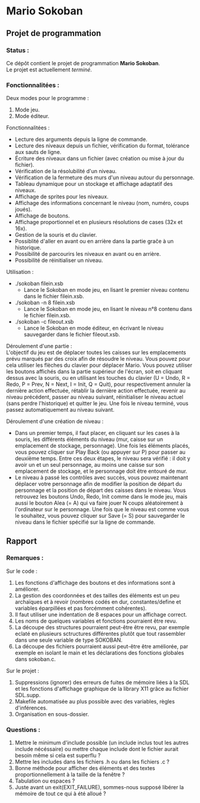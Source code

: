 # Mario Sokoban

## Projet de programmation

### Status :

Ce dépôt contient le projet de programmation **Mario Sokoban**.  
Le projet est actuellement *terminé*.

### Fonctionnalitées :

Deux modes pour le programme :  
1. Mode jeu.
2. Mode éditeur.

Fonctionnalitées :
* Lecture des arguments depuis la ligne de commande.
* Lecture des niveaux depuis un fichier,  vérification du format, tolérance aux sauts de ligne.
* Écriture des niveaux dans un fichier (avec création ou mise à jour du fichier).
* Vérification de la résolubilité d'un niveau.
* Vérification de la fermeture des murs d'un niveau autour du personnage.
* Tableau dynamique pour un stockage et affichage adaptatif des niveaux.
* Affichage de sprites pour les niveaux.
* Affichage des informations concernant le niveau (nom, numéro, coups joués).
* Affichage de boutons.
* Affichage proportionnel et en plusieurs résolutions de cases (32x et 16x).
* Gestion de la souris et du clavier.
* Possiblité d'aller en avant ou en arrière dans la partie graĉe à un historique.
* Possibilité de parcourirs les niveaux en avant ou en arrière.
* Possibilité de réinitialiser un niveau.

Utilisation :
* ./sokoban filein.xsb
	* Lance le Sokoban en mode jeu, en lisant le premier niveau contenu dans le fichier filein.xsb.
* ./sokoban -n 8 filein.xsb
	* Lance le Sokoban en mode jeu, en lisant le niveau n°8 contenu dans le fichier filein.xsb.
* ./sokoban -c fileout.xsb
	* Lance le Sokoban en mode éditeur, en écrivant le niveau sauvegarder dans le fichier fileout.xsb.

Déroulement d'une partie :  
L'objectif du jeu est de déplacer toutes les caisses sur les emplacements prévu marqués par des croix afin de résoudre le niveau. Vous pouvez pour cela utiliser les flèches du clavier pour déplacer Mario. Vous pouvez utiliser les boutons affichés dans la partie supérieur de l'écran, soit en cliquant dessus avec la souris, ou en utilisant les touches du clavier (U = Undo, R = Redo, P = Prev, N = Next, I = Init, Q = Quit), pour respectivement annuler la dernière action effectuée, rétablir la dernière action effectuée, revenir au niveau précédent, passer au niveau suivant, réinitialiser le niveau actuel (sans perdre l'historique) et quitter le jeu. Une fois le niveau terminé, vous passez automatiquement au niveau suivant.

Déroulement d'une création de niveau :
* Dans un premier temps, il faut placer, en cliquant sur les cases à la souris, les différents éléments du niveau (mur, caisse sur un emplacement de stockage, personnage). Une fois les éléments placés, vous pouvez cliquer sur Play Back (ou appuyer sur P) pour passer au deuxième temps. Entre ces deux étapes, le niveau sera vérifié : il doit y avoir un et un seul personnage, au moins une caisse sur son emplacement de stockage, et le personnage doit être entouré de mur.
* Le niveau à passé les contrôles avec succès, vous pouvez maintenant déplacer votre personnage afin de modifier la position de départ du personnage et la position de départ des caisses dans le niveau. Vous retrouvez les boutons Undo, Redo, Init comme dans le mode jeu, mais aussi le bouton Alea (= A) qui va faire jouer N coups aléatoirement à l'ordinateur sur le personnage. Une fois que le niveau est comme vous le souhaitez, vous pouvez cliquer sur Save (= S) pour sauvegarder le niveau dans le fichier spécifié sur la ligne de commande.

## Rapport

### Remarques :

Sur le code :  
1. Les fonctions d'affichage des boutons et des informations sont à améliorer.  
2. La gestion des coordonnées et des tailles des éléments est un peu archaïques et à revoir (nombres codés en dur, constantes/define et variables éparpillées et pas forcémment cohérentes).  
3. Il faut utiliser une indentation de 8 espaces pour un affichage correct.  
4. Les noms de quelques variables et fonctions pourraient être revu.  
5. La découpe des structures pourraient peut-être être revu, par exemple eclaté en plusieurs sctructures différentes plutôt que tout rassembler dans une seule variable de type SOKOBAN.  
6. La découpe des fichiers pourraient aussi peut-être être améliorée, par exemple en isolant le main et les déclarations des fonctions globales dans sokoban.c.

Sur le projet :  
1. Suppressions (ignorer) des erreurs de fuites de mémoire liées à la SDL et les fonctions d'affichage graphique de la library X11 grâce au fichier SDL.supp.  
2. Makefile automatisée au plus possible avec des variables, règles d'inférences.  
3. Organisation en sous-dossier.  

### Questions :

1. Mettre le minimum d'include possible (un include inclus tout les autres include nécéssaire) ou mettre chaque include dont le fichier aurait besoin même si cela est superflu ?
2. Mettre les includes dans les fichiers .h ou dans les fichiers .c ?
3. Bonne méthode pour afficher des éléments et des textes proportionnellement à la taille de la fenêtre ?
4. Tabulation ou espaces ?
5. Juste avant un exit(EXIT_FAILURE), sommes-nous supposé libérer la mémoire de tout ce qui à été alloué ?

